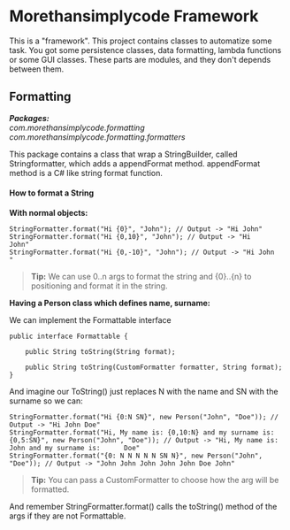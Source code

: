 # Morethansimplycode Framework

This is a "framework". This project contains classes to automatize some task. You got some persistence classes, data formatting, lambda functions or some GUI classes. These parts are modules, and they don't depends between them. 

## Formatting

**_Packages:_** <br />
*com.morethansimplycode.formatting* <br />
*com.morethansimplycode.formatting.formatters*

This package contains a class that wrap a StringBuilder, called Stringformatter, which adds a appendFormat method. appendFormat method is a C# like string format function.

#### How to format a String

**With normal objects:**

```
StringFormatter.format("Hi {0}", "John"); // Output -> "Hi John"
StringFormatter.format("Hi {0,10}", "John"); // Output -> "Hi       John"
StringFormatter.format("Hi {0,-10}", "John"); // Output -> "Hi John      "
```
> **Tip:** We can use 0..n args to format the string and {0}..{n} to positioning and format it in the string.

**Having a Person class which defines name, surname:**

We can implement the Formattable interface

```
public interface Formattable {

    public String toString(String format);

    public String toString(CustomFormatter formatter, String format);
}
```

And imagine our ToString() just replaces N with the name and SN with the surname so we can:

```
StringFormatter.format("Hi {0:N SN}", new Person("John", "Doe")); // Output -> "Hi John Doe"
StringFormatter.format("Hi, My name is: {0,10:N} and my surname is: {0,5:SN}", new Person("John", "Doe")); // Output -> "Hi, My name is:       John and my surname is:      Doe"
StringFormatter.format("{0: N N N N N SN N}", new Person("John", "Doe")); // Output -> "John John John John John Doe John"
```
> **Tip:** You can pass a CustomFormatter to choose how the arg will be formatted.

 And remember StringFormatter.format() calls the toString() method of the args if they are not Formattable.
